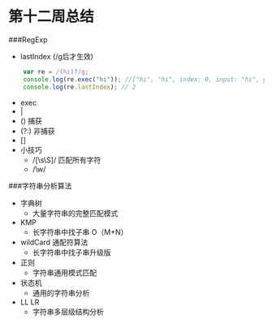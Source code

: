 # 第十二周总结

###RegExp

- lastIndex (/g后才生效)

```javascript
    var re = /(hi)?/g;
    console.log(re.exec("hi")); //["hi", "hi", index: 0, input: "hi", groups: undefined]
    console.log(re.lastIndex); // 2
```

- exec
- |
- () 捕获
- (?:) 非捕获
- []
- 小技巧
  - /[\s\S]/ 匹配所有字符
  - /\w/



###字符串分析算法

- 字典树
  - 大量字符串的完整匹配模式
- KMP
  - 长字符串中找子串 O（M+N）
- wildCard 通配符算法
  - 长字符串中找子串升级版
- 正则
  - 字符串通用模式匹配
- 状态机
  - 通用的字符串分析
- LL LR
  - 字符串多层级结构分析